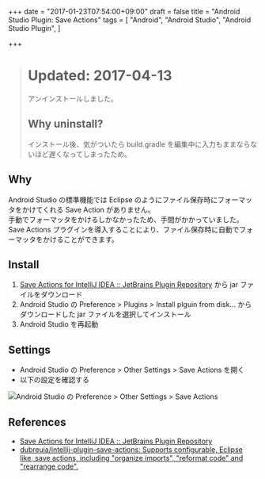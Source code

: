 +++
date = "2017-01-23T07:54:00+09:00"
draft = false
title = "Android Studio Plugin: Save Actions"
tags = [
    "Android",
    "Android Studio",
    "Android Studio Plugin",
]

+++

> # Updated: 2017-04-13
> 
> アンインストールしました。
> 
> ## Why uninstall?
> 
> インストール後、気がついたら build.gradle を編集中に入力もままならないほど遅くなってしまったため。

## Why

Android Studio の標準機能では Eclipse のようにファイル保存時にフォーマッタをかけてくれる Save Action がありません。<br>
手動でフォーマッタをかけるしかなかったため、手間がかかっていました。<br>
Save Actions プラグインを導入することにより、ファイル保存時に自動でフォーマッタをかけることができます。

## Install
1. [Save Actions for IntelliJ IDEA :: JetBrains Plugin Repository](https://plugins.jetbrains.com/idea/plugin/7642-save-actions) から jar ファイルをダウンロード
1. Android Studio の Preference > Plugins > Install plguin from disk... からダウンロードした jar ファイルを選択してインストール
1. Android Studio を再起動

## Settings
- Android Studio の Preference > Other Settings > Save Actions を開く
- 以下の設定を確認する

![Android Studio の Preference > Other Settings > Save Actions](/images/android-studio-plugin-save-actions/SaveActionsSettings.png)

## References
- [Save Actions for IntelliJ IDEA :: JetBrains Plugin Repository](https://plugins.jetbrains.com/idea/plugin/7642-save-actions)
- [dubreuia/intellij\-plugin\-save\-actions: Supports configurable, Eclipse like, save actions, including "organize imports", "reformat code" and "rearrange code"\.](https://github.com/dubreuia/intellij-plugin-save-actions)
